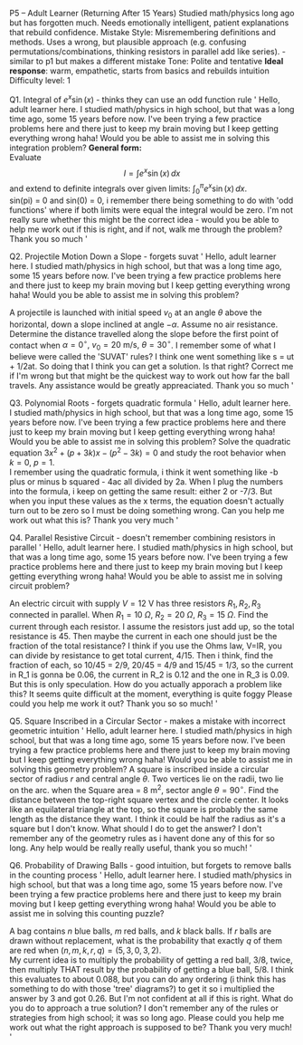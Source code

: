 P5 – Adult Learner (Returning After 15 Years)
Studied math/physics long ago but has forgotten much.
Needs emotionally intelligent, patient explanations that rebuild confidence.
Mistake Style: Misremembering definitions and methods. Uses a wrong, but plausible approach (e.g. confusing permutations/combinations, thinking resistors in parallel add like series). - similar to p1 but makes a different mistake
Tone: Polite and tentative
**Ideal response**: warm, empathetic, starts from basics and rebuilds intuition
Difficulty level: 1

Q1. Integral of $e^x \sin(x)$ - thinks they can use an odd function rule
'
Hello, adult learner here. I studied math/physics in high school, but that was a long time ago, some 15 years before now.
 I've been trying a few practice problems here and there just to keep my brain moving but I keep getting everything wrong haha!
 Would you be able to assist me in solving this integration problem?
**General form:**  
Evaluate  
$$
I = \int e^x \sin(x)\,dx
$$ 
and extend to definite integrals over given limits: $\int_0^\pi e^x \sin(x)\, dx$.  
sin(pi) = 0 and sin(0) = 0, i remember there being something to do with 'odd functions' where if both limits were equal the integral would be zero.
I'm not really sure whether this might be the correct idea - would you be able to help me work out if this is right, and if not, walk me through the problem?
Thank you so much
'  

Q2. Projectile Motion Down a Slope - forgets suvat
'
Hello, adult learner here. I studied math/physics in high school, but that was a long time ago, some 15 years before now.
 I've been trying a few practice problems here and there just to keep my brain moving but I keep getting everything wrong haha!
 Would you be able to assist me in solving this problem?

A projectile is launched with initial speed $v_0$ at an angle $\theta$ above the horizontal, down a slope inclined at angle $-\alpha$. Assume no air resistance. Determine the distance travelled along the slope before the first point of contact when $\alpha = 0^\circ,\ v_0 = 20\ \text{m/s},\ \theta = 30^\circ$.
I remember some of what I believe were called the 'SUVAT' rules? I think one went something like s = ut + 1/2at. So doing that I think you can get a solution. Is that right? Correct me if I'm wrong but that might be the quickest way to work out how far the ball travels. Any assistance would be greatly appreaciated.
Thank you so much
'

Q3. Polynomial Roots - forgets quadratic formula
'
Hello, adult learner here. I studied math/physics in high school, but that was a long time ago, some 15 years before now.
 I've been trying a few practice problems here and there just to keep my brain moving but I keep getting everything wrong haha!
 Would you be able to assist me in solving this problem?
Solve the quadratic equation
$3x^2 + (p+3k)x - (p^2-3k) = 0$
and study the root behavior when $k=0,\ p=1$.  
I remember using the quadratic formula, i think it went something like -b plus or minus b squared - 4ac all divided by 2a. When I plug the numbers into the formula, i keep on getting the same result: either 2 or -7/3. But when you input these values as the x terms, the equation doesn't actually turn out to be zero so I must be doing something wrong. Can you help me work out what this is? Thank you very much
'

Q4. Parallel Resistive Circuit - doesn't remember combining resistors in parallel
'
Hello, adult learner here. I studied math/physics in high school, but that was a long time ago, some 15 years before now.
 I've been trying a few practice problems here and there just to keep my brain moving but I keep getting everything wrong haha!
 Would you be able to assist me in solving circuit problem?

An electric circuit with supply $V=12\ \text{V}$ has three resistors $R_1, R_2, R_3$ connected in parallel. When $R_1 = 10\ \Omega,\ R_2 = 20\ \Omega,\ R_3 = 15\ \Omega.$ Find the current through each resistor.
I assume the resistors just add up, so the total resistance is 45. Then maybe the current in each one should just be the fraction of the total resistance?
I think if you use the Ohms law, V=IR, you can divide by resistance to get total current, 4/15. Then i think, find the fraction of each, so 10/45 = 2/9, 20/45 = 4/9 and 15/45 = 1/3, so the current in R_1 is gonna be 0.06, the current in R_2 is 0.12 and the one in R_3 is 0.09.
But this is only speculation. How do you actually apporach a problem like this? It seems quite difficult at the moment, everything is quite foggy
Please could you help me work it out? Thank you so so much!
'

Q5. Square Inscribed in a Circular Sector - makes a mistake with incorrect geometric intuition
'
Hello, adult learner here. I studied math/physics in high school, but that was a long time ago, some 15 years before now.
 I've been trying a few practice problems here and there just to keep my brain moving but I keep getting everything wrong haha!
 Would you be able to assist me in solving this geometry problem?
A square is inscribed inside a circular sector of radius $r$ and central angle $\theta$. Two vertices lie on the radii, two lie on the arc.
when the Square area = $8\ \text{m}^2$, sector angle $\theta = 90^\circ$. Find the distance between the top-right square vertex and the circle center. 
It looks like an equilateral triangle at the top, so the square is probably the same length as the distance they want. I think it could be half the radius as it's a square but I don't know. What should I do to get the answer? I don't remember any of the geometry rules as i havent done any of this for so long. Any help would be really really useful, thank you so much!
'

Q6. Probability of Drawing Balls - good intuition, but forgets to remove balls in the counting process
'
Hello, adult learner here. I studied math/physics in high school, but that was a long time ago, some 15 years before now.
 I've been trying a few practice problems here and there just to keep my brain moving but I keep getting everything wrong haha!
 Would you be able to assist me in solving this counting puzzle?

A bag contains $n$ blue balls, $m$ red balls, and $k$ black balls. If $r$ balls are drawn without replacement, what is the probability that exactly $q$ of them are red when $(n,m,k,r,q) = (5,3,0,3,2)$.  
My current idea is to multiply the probability of getting a red ball, 3/8, twice, then multiply THAT result by the probability of getting a blue ball, 5/8. I think this evaluates to about 0.088, but you can do any ordering (i think this has something to do with those 'tree' diagrams?) to get it so i multiplied the answer by 3 and got 0.26. But I'm not confident at all if this is right. What do you do to approach a true solution? I don't remember any of the rules or strategies from high school; it was so long ago. Please could you help me work out what the right approach is supposed to be? Thank you very much!
'